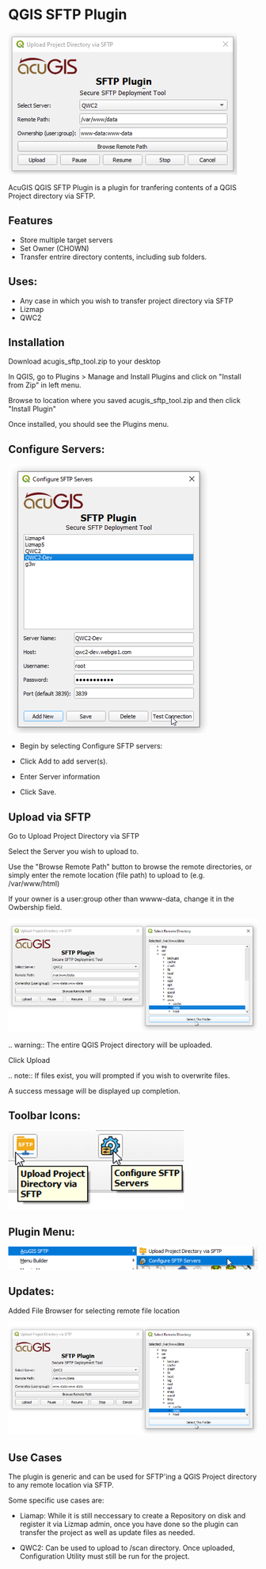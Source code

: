 # QGIS SFTP Plugin

![SFTP Upload QGIS](docs/AcuGISSFTPPlugin.png)

AcuGIS QGIS SFTP Plugin is a plugin for tranfering contents of a QGIS Project directory via SFTP.

## Features

- Store multiple target servers
- Set Owner (CHOWN)
- Transfer entrire directory contents, including sub folders.
  

## Uses:

- Any case in which you wish to transfer project directory via SFTP
- Lizmap
- QWC2

## Installation

Download acugis_sftp_tool.zip to your desktop

In QGIS, go to Plugins > Manage and Install Plugins and click on "Install from Zip" in left menu.

Browse to location where you saved acugis_sftp_tool.zip and then click "Install Plugin"

Once installed, you should see the Plugins menu.


## Configure Servers:

![SFTP Plugin](docs/ConfigureSFTPServers.png) 

- Begin by selecting Configure SFTP servers:  

- Click Add to add server(s).

- Enter Server information

- Click Save.

## Upload via SFTP

Go to Upload Project Directory via SFTP

Select the Server you wish to upload to.  

Use the "Browse Remote Path" button to browse the remote directories, or simply enter the remote location (file path) to upload to (e.g. /var/www/html)

If your owner is a user:group other than wwww-data, change it in the Owbership field.

![SFTP Plugin](docs/UploadQGISProject.png)

.. warning::
    The entire QGIS Project directory will be uploaded.

Click Upload

.. note::
    If files exist, you will prompted if you wish to overwrite files.
    
A success message will be displayed up completion.


## Toolbar Icons:

![SFTP Plugin for QGIS](docs/PluginToolbar.fw.png)


## Plugin Menu:

![SFTP Plugin for QGIS](docs/Menu.png)

## Updates:

Added File Browser for selecting remote file location

![SFTP Plugin](docs/UploadQGISProject.png)

## Use Cases


The plugin is generic and can be used for SFTP'ing a QGIS Project directory to any remote location via SFTP.

Some specific use cases are:

- Liamap: While it is still neccessary to create a Repository on disk and register it via Lizmap admin, once you have done so the plugin can transfer the project as well as update files as needed.

- QWC2: Can be used to upload to /scan directory.  Once uploaded, Configuration Utility must still be run for the project.












